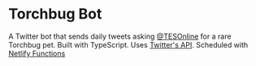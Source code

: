 # Torchbug Bot

A Twitter bot that sends daily tweets asking [@TESOnline](https://twitter.com/TESOnline) for a rare Torchbug pet. Built with TypeScript. Uses [Twitter's API](https://developer.twitter.com/en/docs/twitter-api). Scheduled with [Netlify Functions](https://docs.netlify.com/functions/scheduled-functions/) 
